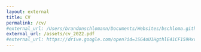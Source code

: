 ```yaml
---
layout: external
title: CV
permalink: /cv/
#external_url: /Users/brandonschlomann/Documents/Websites/bschloma.github.io/assets/cv_2022.pdf 
external_url: /assets/cv_2022.pdf
#external_url: https://drive.google.com/open?id=1SG4oU1HgthlE41CF159HxveMR5cvM0cj 
---
```

